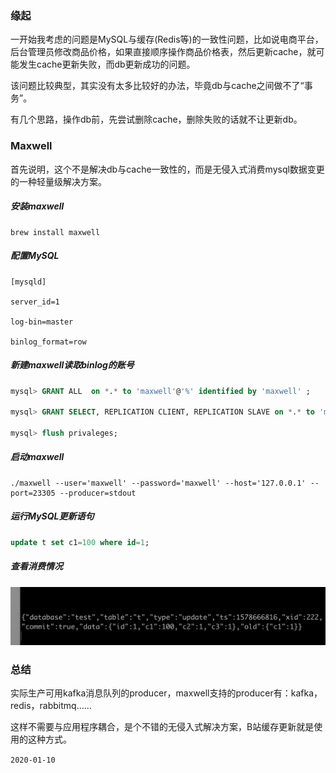 ### 缘起

一开始我考虑的问题是MySQL与缓存(Redis等)的一致性问题，比如说电商平台，后台管理员修改商品价格，如果直接顺序操作商品价格表，然后更新cache，就可能发生cache更新失败，而db更新成功的问题。

该问题比较典型，其实没有太多比较好的办法，毕竟db与cache之间做不了“事务”。

有几个思路，操作db前，先尝试删除cache，删除失败的话就不让更新db。

### Maxwell

首先说明，这个不是解决db与cache一致性的，而是无侵入式消费mysql数据变更的一种轻量级解决方案。

##### 安装maxwell

```
brew install maxwell
```

##### 配置MySQL

```
[mysqld]

server_id=1

log-bin=master

binlog_format=row
```

##### 新建maxwell读取binlog的账号

```sql
mysql> GRANT ALL  on *.* to 'maxwell'@'%' identified by 'maxwell' ;

mysql> GRANT SELECT, REPLICATION CLIENT, REPLICATION SLAVE on *.* to 'maxwell'@'%';

mysql> flush privaleges;
```

##### 启动maxwell

```shell
./maxwell --user='maxwell' --password='maxwell' --host='127.0.0.1' --port=23305 --producer=stdout
```

##### 运行MySQL更新语句

```sql
update t set c1=100 where id=1;
```

##### 查看消费情况

![11-1](images/11-1.png)

### 总结

实际生产可用kafka消息队列的producer，maxwell支持的producer有：kafka，redis，rabbitmq……

这样不需要与应用程序耦合，是个不错的无侵入式解决方案，B站缓存更新就是使用的这种方式。

```2020-01-10```

